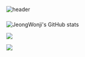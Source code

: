 ![header](https://capsule-render.vercel.app/api?type=wave&color=auto&height=300&section=header&text=Hi👋%20render&fontSize=90)
### 

<!--
**JeongWonji/JeongWonji** is a ✨ _special_ ✨ repository because its `README.md` (this file) appears on your GitHub profile.

Here are some ideas to get you started:

- 🔭 I’m currently working on ...
- 🌱 I’m currently learning ...
- 👯 I’m looking to collaborate on ...
- 🤔 I’m looking for help with ...
- 💬 Ask me about ...
- 📫 How to reach me: ...
- 😄 Pronouns: ...
- ⚡ Fun fact: ...
-->

![JeongWonji's GitHub stats](https://github-readme-stats.vercel.app/api?username=JeongWonji&theme=nightowl&show_icons=true)

<img src="https://img.shields.io/badge/Python-3766AB?style=flat-square&logo=Python&logoColor=white"/></a>

<img src="https://img.shields.io/badge/쓰고자하는_텍스트-컬러코드?style=flat-square&logo=simpleicons에서_아이콘이름&logoColor=white"/></a>

